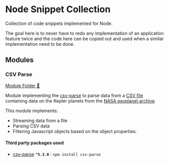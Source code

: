 # Node Snippet Collection

Collection of code snippets implemented for Node.

The goal here is to never have to redo any implementation of an application feature twice and the code here can be copied out and used when a similar implementation need to be done.

## Modules

### CSV Parse

[Module Folder 📁](csv_parse/)

Module implementing the [csv-parse](https://csv.js.org/parse/) to parse data from a [CSV file](csv_parse/data/kepler_data.csv) containing data on the Kepler planets from the [NASA exoplanet archive](https://exoplanetarchive.ipac.caltech.edu/docs/data.html).

This module implements:

- Streaming data from a file
- Parsing CSV data
- Filtering Javascript objects based on the object properties.

#### Third party packages used

- [csv-parse](https://www.npmjs.com/package/csv-parse) **`^5.3.0`** : `npm install csv-parse`